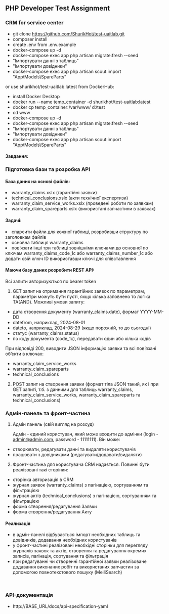 ## PHP Developer Test Assignment
### CRM for service center

- git clone https://github.com/ShurikHot/test-uaitlab.git
- composer install
- create .env from .env.example
- docker-compose up -d
- docker-compose exec app php artisan migrate:fresh --seed
- "Імпортувати данні з таблиць"
- "Імпортувати довідники"
- docker-compose exec app php artisan scout:import "App\Models\SpareParts"

or use shurikhot/test-uaitlab:latest from DockerHub:
- install Docker Desktop
- docker run --name temp_container -d shurikhot/test-uaitlab:latest
- docker cp temp_container:/var/www/ d:\test
- cd www
- docker-compose up -d
- docker-compose exec app php artisan migrate:fresh --seed
- "Імпортувати данні з таблиць"
- "Імпортувати довідники"
- docker-compose exec app php artisan scout:import "App\Models\SpareParts"

#### Завдання:

### Підготовка бази та розробка API

#### База даних на основі файлів:
<li>warranty_claims.xslx (гарантійні заявки)</li>
<li>technical_conclusions.xslx (акти технічної експертизи)</li>
<li>warranty_claim_service_works.xslx (проведені роботи по заявкам)</li>
<li>warranty_claim_spareparts.xslx (використані запчастини в заявках)</li>

#### Задачі:
<li>спарсити файли для кожної таблиці, розробивши структуру по заголовкам файлів</li>
<li>основна таблиця warranty_claims</li>
<li>пов’язати інші три таблиці зовнішніми ключами до основної по ключам warranty_claims_code_1c або warranty_claims_number_1c або додати свій ключ ID використавши ключі для співставлення</li>

#### Маючи базу даних розробити REST API:
Всі запити авторизуються по bearer token

1.  GET запит на отримання гарантійних заявок по параметрам, параметри можуть бути пусті, якщо кілька заповнено то логіка ТА(AND). Можливі умови запиту:
    
- дата створення документу (warranty_claims.date), формат YYYY-MM-DD
- datefrom, наприклад, 2024-08-01
- dateto, наприклад, 2024-08-29 (якщо порожній, то до сьогодні)
- статус (warranty_claims.status)
- по коду документа (code_1c), передавати один або кілька кодів

При відповіді 200, виводити JSON інформацію заявки та всі пов’язані об’єкти в ключах:
- warranty_claim_service_works
- warranty_claim_spareparts
- technical_conclusions

2. POST запит на створення заявки (формат тіла JSON такий, як і при GET запиті, т.б. з данними для таблиць warranty_claims, warranty_claim_service_works, warranty_claim_spareparts та technical_conclusions)

### Адмін-панель та фронт-частина

1.  Адмін панель (свій вигляд на розсуд)

    Адмін - єдиний користувач, який може входити до адмінки (login - admin@admin.com, password - 11111111). Він може:
- створювати, редагувати данні та видаляти користувачів
- працювати з довідниками (редагувати/додавати/видаляти)


2. Фронт-частина для користувача CRM надається. Повинні бути реалізовані такі сторінки:
- сторінка авторизація в CRM
- журнал заявок (warranty_claims) з пагінацією, сортуванням та фільтрацією
- журнал актів (technical_conclusions) з пагінацією, сортуванням та фільтрацією
- форма створення/редагування Заявки
- форма створення/редагування Акту

#### Реализація
- в адмін-панелі відбувається імпорт необхідних таблиць та довідників, додавання необхідних користувачів
- у фронт-частині реалізовані необхідні сторінки для перегляду журналів заявок та актів,  створення та редагування окремих записів, пагінація, сортування та фільтрація
- при редагуванні чи створенні гарантійної заявки реалізоване додавання виконаних робіт та використаних запчастин за допомогою повнотекстового пошуку (MeiliSearch) 

<img src="https://i.postimg.cc/nhFKyPMC/01.png" alt="">
<img src="https://i.postimg.cc/zDTnVrgy/02.png" alt="">
<img src="https://i.postimg.cc/PxQ5n2C5/03.png" alt="">
<img src="https://i.postimg.cc/9QQT8wN9/04.png" alt="">
<img src="https://i.postimg.cc/wj4NSxSG/05.png" alt="">
<img src="https://i.postimg.cc/5tHz1dJN/06.png" alt="">
<img src="https://i.postimg.cc/VN3CkGs9/07.png" alt="">
<img src="https://i.postimg.cc/hjT7zLhk/08.png" alt="">

### API-документація

- http://BASE_URL/docs/api-specification-yaml

